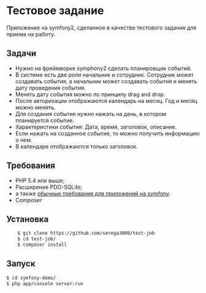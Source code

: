 Тестовое задание
========================

Приложение на symfony2, сделанное в качестве тестового задания для приема на работу.

Задачи
------------

  * Нужно на фреймворке symphony2 сделать планировщик событий.
  * В системе есть две роли начальник и сотрудник. Сотрудник может создавать события, а начальник может создавать события и менять дату проведения события.
  * Менять дату события можно по принципу drag and drop.
  * После авторизации отображаются календарь на месяц. Год и месяц можно менять.
  * Для создания события нужно нажать на день, в котором планируется событие.
  * Характеристики события: Дата, время, заголовок, описание.
  * Если нажать на созданное событие, то можно получить информацию о нем.
  * В календаре отображаются только заголовок.

Требования
------------

  * PHP 5.4 или выше;
  * Расширение PDO-SQLite;
  * а также [обычные требования для приложений на symfony](http://symfony.com/doc/current/reference/requirements.html). 
  * Composer

Установка
------------

```bash
	$ git clone https://github.com/serega3000/test-job
	$ cd test-job/
	$ composer install
```

Запуск
-----

```bash
$ cd symfony-demo/
$ php app/console server:run
```